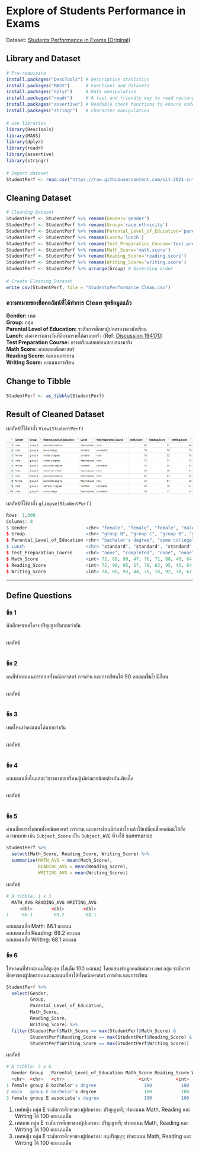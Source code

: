 # Explore of Students Performance in Exams

Dataset: [Students Performance in Exams (Original)](https://github.com/sit-2021-int214/017-StudentPerf_inExam/blob/main/StudentsPerformance_Original.csv)

## Library and Dataset

```R
# Pre-requisite
install.packages("DescTools") # Descriptive statistics
install.packages("MASS")      # Functions and datasets
install.packages("dplyr")     # Data manipulation
install.packages("readr")     # A fast and friendly way to read rectangular data
install.packages("assertive") # Readable check functions to ensure code integrity
install.packages("stringr")   # Character manipulation

# Use libraries
library(DescTools)
library(MASS)
library(dplyr)
library(readr)
library(assertive)
library(stringr)

# Import dataset
StudentPerf <- read.csv("https://raw.githubusercontent.com/sit-2021-int214/017-StudentPerf_inExam/main/StudentsPerformance_Original.csv")
```

## Cleaning Dataset

```R
# Cleaning Dataset
StudentPerf <- StudentPerf %>% rename(Gender='gender')
StudentPerf <- StudentPerf %>% rename(Group='race.ethnicity')
StudentPerf <- StudentPerf %>% rename(Parental_Level_of_Education='parental.level.of.education')
StudentPerf <- StudentPerf %>% rename(Lunch='lunch')
StudentPerf <- StudentPerf %>% rename(Test_Preparation_Course='test.preparation.course')
StudentPerf <- StudentPerf %>% rename(Math_Score='math.score')
StudentPerf <- StudentPerf %>% rename(Reading_Score='reading.score')
StudentPerf <- StudentPerf %>% rename(Writing_Score='writing.score')
StudentPerf <- StudentPerf %>% arrange(Group) # Ascending order

# Create Cleaning Dataset
write_csv(StudentPerf, file = "StudentsPerformance_Clean.csv")
```

### ความหมายของชื่อคอลัมน์ที่ได้ทำการ Clean ชุดข้อมูลแล้ว

**Gender:** เพศ\
**Group:** กลุ่ม\
**Parental Level of Education:** ระดับการศึกษาผู้ปกครองของนักเรียน\
**Lunch:** ค่าอาหารกลางวันที่อิงจากรายได้ครอบครัว (Ref: [Discussion 194170](https://www.kaggle.com/spscientist/students-performance-in-exams/discussion/194170))\
**Test Preparation Course:** การเตรียมสอบก่อนสอบสนามจริง\
**Math Score:** คะแนนคณิตศาสตร์\
**Reading Score:** คะแนนการอ่าน\
**Writing Score:** คะแนนการเขียน

## Change to Tibble

```R
StudentPerf <- as_tibble(StudentPerf)
```

## Result of Cleaned Dataset

ผลลัพธ์ที่ใช้คำสั่ง `View(StudentPerf)`

![Cleaned Dataset](images/ViewStudentPerf-Result.png)

ผลลัพธ์ที่ใช้คำสั่ง `glimpse(StudentPerf)`

```R
Rows: 1,000
Columns: 8
$ Gender                      <chr> "female", "female", "female", "male", "male"~
$ Group                       <chr> "group B", "group C", "group B", "group A", ~
$ Parental_Level_of_Education <chr> "bachelor's degree", "some college", "master~
$ Lunch                       <chr> "standard", "standard", "standard", "free/re~
$ Test_Preparation_Course     <chr> "none", "completed", "none", "none", "none",~
$ Math_Score                  <int> 72, 69, 90, 47, 76, 71, 88, 40, 64, 38, 58, ~
$ Reading_Score               <int> 72, 90, 95, 57, 78, 83, 95, 43, 64, 60, 54, ~
$ Writing_Score               <int> 74, 88, 93, 44, 75, 78, 92, 39, 67, 50, 52, ~
```

-----------------------------------------------------------------------------------------------------------------------------------------

## Define Questions

### ข้อ 1

นักศึกษาเพศใดจบปริญญาตรีมากกว่ากัน

```R

```

ผลลัพธ์

```R

```

### ข้อ 2

คนที่ทำคะแนนการสอบทั้งคณิตศาสตร์ การอ่าน และการเขียนได้ 90 คะแนนขึ้นไปมีกี่คน

```R

```

ผลลัพธ์

```R

```

### ข้อ 3

เพศไหนทำคะแนนได้มากกว่ากัน

```R

```

ผลลัพธ์

```R

```

### ข้อ 4

คะแนนเฉลี่ยในแต่ละวิชาของชายหรือหญิงมีค่ามากน้อยต่างกันเพียงใด

```R

```

ผลลัพธ์

```R

```

### ข้อ 5

ค่าเฉลี่ยการทั้งสอบทั้งคณิตศาสตร์ การอ่าน และการเขียนมีค่าเท่าไร แล้วให้เปลี่ยนชื่อคอลัมน์ให้สื่อความหมาย เช่น `Subject_Score` เป็น `Subject_AVG` ที่จะใช้ summarise

```R
StudentPerf %>%
  select(Math_Score, Reading_Score, Writing_Score) %>%
  summarise(MATH_AVG = mean(Math_Score),
            READING_AVG = mean(Reading_Score),
            WRITING_AVG = mean(Writing_Score))
```

ผลลัพธ์

```R
# A tibble: 1 x 3
  MATH_AVG READING_AVG WRITING_AVG
     <dbl>       <dbl>       <dbl>
1     66.1        69.2        68.1
```

คะแนนเฉลี่ย Math: 66.1 คะแนน\
คะแนนเฉลี่ย Reading: 69.2 คะแนน\
คะแนนเฉลี่ย Writing: 68.1 คะแนน

### ข้อ 6

ให้หาคนที่ทำคะแนนได้สูงสุด (ได้เต็ม 100 คะแนน) โดยแสดงข้อมูลคอลัมน์ของ เพศ กลุ่ม ระดับการศึกษาของผู้ปกครอง และคะแนนที่ทำได้ทั้งคณิตศาสตร์ การอ่าน และการเขียน

```R
StudentPerf %>%
  select(Gender,
         Group,
         Parental_Level_of_Education,
         Math_Score,
         Reading_Score,
         Writing_Score) %>%
  filter(StudentPerf$Math_Score == max(StudentPerf$Math_Score) &
         StudentPerf$Reading_Score == max(StudentPerf$Reading_Score) &
         StudentPerf$Writing_Score == max(StudentPerf$Writing_Score))
```

ผลลัพธ์

```R
# A tibble: 3 x 6
  Gender Group   Parental_Level_of_Education Math_Score Reading_Score Writing_Score
  <chr>  <chr>   <chr>                            <int>         <int>         <int>
1 female group E bachelor's degree                  100           100           100
2 male   group E bachelor's degree                  100           100           100
3 female group E associate's degree                 100           100           100
```

1. เพศหญิง กลุ่ม E ระดับการศึกษาของผู้ปกครอง: ปริญญาตรี; ทำคะแนน Math, Reading และ Writing ได้ 100 คะแนนเต็ม
2. เพศชาย กลุ่ม E ระดับการศึกษาของผู้ปกครอง: ปริญญาตรี; ทำคะแนน Math, Reading และ Writing ได้ 100 คะแนนเต็ม
3. เพศหญิง กลุ่ม E ระดับการศึกษาของผู้ปกครอง: อนุปริญญา; ทำคะแนน Math, Reading และ Writing ได้ 100 คะแนนเต็ม
